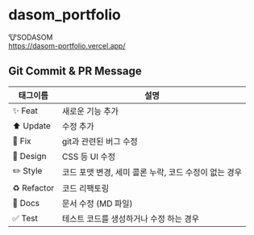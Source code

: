 # dasom_portfolio

🐮SODASOM <br />
https://dasom-portfolio.vercel.app/

## Git Commit & PR Message

| 태그이름    | 설명                                                  |
| ----------- | ----------------------------------------------------- |
| ✨ Feat     | 새로운 기능 추가                                      |
| ⬆️ Update   | 수정 추가                                             |
| 🐛 Fix      | git과 관련된 버그 수정                                |
| 🎨 Design   | CSS 등 UI 수정                                        |
| ✏️ Style    | 코드 포맷 변경, 세미 콜론 누락, 코드 수정이 없는 경우 |
| ♻️ Refactor | 코드 리팩토링                                         |
| 📝 Docs     | 문서 수정 (MD 파일)                                   |
| ✅ Test     | 테스트 코드를 생성하거나 수정 하는 경우               |
